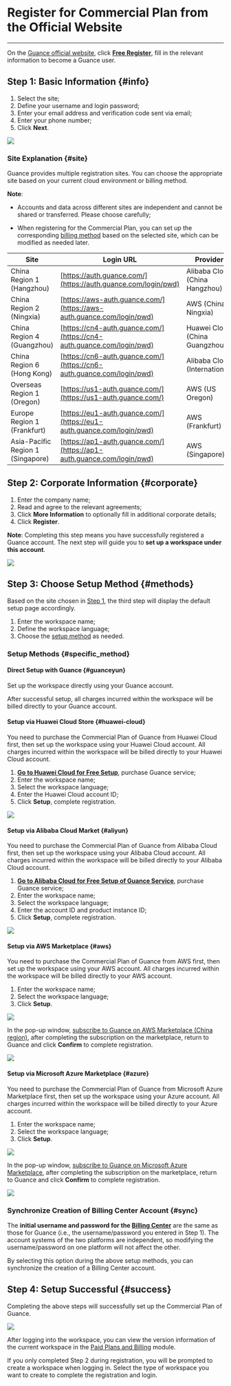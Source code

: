 # Register for Commercial Plan from the Official Website
---

On the [Guance official website](https://www.guance.com/), click **[Free Register](https://auth.guance.com/businessRegister)**, fill in the relevant information to become a Guance user.

## Step 1: Basic Information {#info}

1. Select the site;
2. Define your username and login password;
3. Enter your email address and verification code sent via email;
4. Enter your phone number;
5. Click **Next**.

![](img/commercial-register-1.png)

### Site Explanation {#site}

Guance provides multiple registration sites. You can choose the appropriate site based on your current cloud environment or billing method.

**Note**:

- Accounts and data across different sites are independent and cannot be shared or transferred. Please choose carefully;

- When registering for the Commercial Plan, you can set up the corresponding [billing method](../billing/billing-account/index.md) based on the selected site, which can be modified as needed later.


| Site               | Login URL                                  | Provider                |
|--------------------|--------------------------------------------|-------------------------|
| China Region 1 (Hangzhou) | [https://auth.guance.com/](https://auth.guance.com/login/pwd) | Alibaba Cloud (China Hangzhou) |
| China Region 2 (Ningxia)   | [https://aws-auth.guance.com/](https://aws-auth.guance.com/login/pwd) | AWS (China Ningxia) |
| China Region 4 (Guangzhou) | [https://cn4-auth.guance.com/](https://cn4-auth.guance.com/login/pwd) | Huawei Cloud (China Guangzhou) |
| China Region 6 (Hong Kong) | [https://cn6-auth.guance.com/](https://cn6-auth.guance.com/login/pwd) | Alibaba Cloud (International) |
| Overseas Region 1 (Oregon) | [https://us1-auth.guance.com/](https://us1-auth.guance.com/) | AWS (US Oregon) |
| Europe Region 1 (Frankfurt) | [https://eu1-auth.guance.com/](https://eu1-auth.guance.com/login/pwd) | AWS (Frankfurt) |
| Asia-Pacific Region 1 (Singapore) | [https://ap1-auth.guance.com/](https://ap1-auth.guance.com/login/pwd) | AWS (Singapore) |

## Step 2: Corporate Information {#corporate}

1. Enter the company name;
2. Read and agree to the relevant agreements;
3. Click **More Information** to optionally fill in additional corporate details;
4. Click **Register**.

**Note**: Completing this step means you have successfully registered a Guance account. The next step will guide you to **set up a workspace under this account**.

![](img/11.account_center_4.png)

## Step 3: Choose Setup Method {#methods}

Based on the site chosen in [Step 1](#info), the third step will display the default setup page accordingly.

1. Enter the workspace name;
2. Define the workspace language;
3. Choose the [setup method](#specific_method) as needed.

### Setup Methods {#specific_method}

#### Direct Setup with Guance {#guanceyun}

Set up the workspace directly using your Guance account.

After successful setup, all charges incurred within the workspace will be billed directly to your Guance account.

#### Setup via Huawei Cloud Store {#huawei-cloud}

You need to purchase the Commercial Plan of Guance from Huawei Cloud first, then set up the workspace using your Huawei Cloud account. All charges incurred within the workspace will be billed directly to your Huawei Cloud account.

1. [**Go to Huawei Cloud for Free Setup**](./commercial-huaweiyun.md#purchase), purchase Guance service;
2. Enter the workspace name;
3. Select the workspace language;
4. Enter the Huawei Cloud account ID;
5. Click **Setup**, complete registration.

![](img/1.register_guance-1.png)

#### Setup via Alibaba Cloud Market {#aliyun}

You need to purchase the Commercial Plan of Guance from Alibaba Cloud first, then set up the workspace using your Alibaba Cloud account. All charges incurred within the workspace will be billed directly to your Alibaba Cloud account.

1. [**Go to Alibaba Cloud for Free Setup of Guance Service**](./commercial-aliyun.md#purchase), purchase Guance service;
2. Enter the workspace name;
3. Select the workspace language;
4. Enter the account ID and product instance ID;
5. Click **Setup**, complete registration.

![](img/1.register_aliyun.png)

<!-- 
???+ warning "Alibaba Cloud users can also use the following methods:"
    
    - You can directly purchase Guance from [Alibaba Cloud Market](https://market.aliyun.com/products/56838014/cmgj00053362.html) and set up Guance through a single sign-on.
    
    > For more detailed steps, refer to [Alibaba Cloud Market Setup of Guance Commercial Plan](commercial-aliyun.md).
    
    - If you are an Alibaba Cloud SLS user and need to use SLS storage in Guance, you can directly purchase the Exclusive Plan from [Alibaba Cloud Market Exclusive Plan](https://market.aliyun.com/products/56838014/cmgj00060481.html) and set up the Exclusive Plan through a single sign-on.
    
    > For more detailed steps, refer to [Alibaba Cloud Market Setup of Guance Exclusive Plan](commercial-aliyun-sls.md) and [Differences between Commercial Plan and Exclusive Plan](../billing/faq.md#_5).
-->

#### Setup via AWS Marketplace {#aws}

You need to purchase the Commercial Plan of Guance from AWS first, then set up the workspace using your AWS account. All charges incurred within the workspace will be billed directly to your AWS account.

1. Enter the workspace name;
2. Select the workspace language;
3. Click **Setup**.

![](img/1.register_aws.png)

In the pop-up window, [subscribe to Guance on AWS Marketplace (China region)](./commercial-aws.md#subscribe), after completing the subscription on the marketplace, return to Guance and click **Confirm** to complete registration.

![](img/aws-market.png)

#### Setup via Microsoft Azure Marketplace {#azure}

You need to purchase the Commercial Plan of Guance from Microsoft Azure Marketplace first, then set up the workspace using your Azure account. All charges incurred within the workspace will be billed directly to your Azure account.

1. Enter the workspace name;
2. Select the workspace language;
3. Click **Setup**.

![](img/register_azure.png)

In the pop-up window, [subscribe to Guance on Microsoft Azure Marketplace](./commercial-azure.md#subscribe), after completing the subscription on the marketplace, return to Guance and click **Confirm** to complete registration.

![](img/register_azure-1.png)

### Synchronize Creation of Billing Center Account {#sync}

The **initial username and password for the [Billing Center](https://boss.guance.com/)** are the same as those for Guance (i.e., the username/password you entered in Step 1). The account systems of the two platforms are independent, so modifying the username/password on one platform will not affect the other.

By selecting this option during the above setup methods, you can synchronize the creation of a Billing Center account.

## Step 4: Setup Successful {#success}

Completing the above steps will successfully set up the Commercial Plan of Guance.

![](img/1.sls_8.png)

After logging into the workspace, you can view the version information of the current workspace in the [Paid Plans and Billing](../billing/index.md#billing) module.

If you only completed Step 2 during registration, you will be prompted to create a workspace when logging in. Select the type of workspace you want to create to complete the registration and login.